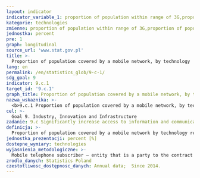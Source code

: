 ```yaml
---
layout: indicator
indicator_variable_1: proportion of population within range of 3G,proportion of population within range of 4G/LTE
kategorie: technologies
zmienne: proportion of population within range of 3G,proportion of population within range of 4G/LTE
jednostka: percent
pre: 1
graph: longitudinal
source_url: 'www.stat.gov.pl'
title: >-
  Proportion of population covered by a mobile network, by technology
lang: en
permalink: /en/statistics_glob/9-c-1/
sdg_goal: 9
indicator: 9.c.1
target_id: '9.c.1'
graph_title: Proportion of population covered by a mobile network, by technology
nazwa_wskaznika: >-
  <b>9.c.1 Proportion of population covered by a mobile network, by technology</b>
cel: >-
  Goal 9. Industry, Innovation and Infrastructure
zadanie: 9.c Significantly increase access to information and communications technology and strive to provide universal and affordable access to the Internet in least developed countries by 2020
definicja: >-
  Proportion of population covered by a mobile network by technology refers to the proportion of inhabitants living within the range of mobile (cellular) network signal regardless of whether they are subscribers or users. The indicator is calculated as a ratio of the number of inhabitants within the range of a given mobile (cellular) technology to the total population multiplied by 100.
jednostka_prezentacji: percent [%]
dostepne_wymiary: technologies
wyjasnienia_metodologiczne: >-
  Mobile telephone subscriber – entity that is a party to the contract for the telecommunications services provision entered into by a provider of publicly available telecommunications services. This concept also includes the so-called pre-paid users.
zrodlo_danych: Statistics Poland
czestotliwosc_dostępnosc_danych: Annual data;  Since 2014.
---
```


